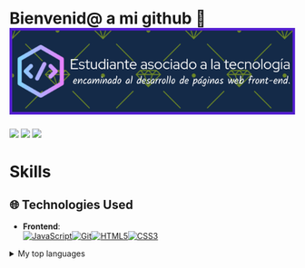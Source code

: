 # Bienvenid@ a mi github 👋  ![](github-header-image1.png) 

<img src="https://media.giphy.com/media/PS4rzcO9Hpnz33U3wT/giphy.gif?cid=ecf05e4702nkk5uyvym8r7egqugxzfm4tmj66di8bl81mjti&ep=v1_stickers_search&rid=giphy.gif&ct=ts" width="200"/>
<img src="https://media.giphy.com/media/nERMP8fuaZqvM6i94v/giphy.gif"/>
<img src="https://media.giphy.com/media/PS4rzcO9Hpnz33U3wT/giphy.gif?cid=ecf05e4702nkk5uyvym8r7egqugxzfm4tmj66di8bl81mjti&ep=v1_stickers_search&rid=giphy.gif&ct=ts" width="200"/>

# Skills



  
 

## 🌐 Technologies Used

- **Frontend**:  
  <a href="https://developer.mozilla.org/en-US/docs/Web/JavaScript" target="_blank" rel="noreferrer"><img src="https://raw.githubusercontent.com/danielcranney/readme-generator/main/public/icons/skills/javascript-colored.svg" width="36" height="36" alt="JavaScript" /></a><a href="https://git-scm.com/" target="_blank" rel="noreferrer"><img src="https://raw.githubusercontent.com/danielcranney/readme-generator/main/public/icons/skills/git-colored.svg" width="36" height="36" alt="Git" /></a><a href="https://developer.mozilla.org/en-US/docs/Glossary/HTML5" target="_blank" rel="noreferrer"><img src="https://raw.githubusercontent.com/danielcranney/readme-generator/main/public/icons/skills/html5-colored.svg" width="36" height="36" alt="HTML5" /></a><a href="https://www.w3.org/TR/CSS/#css" target="_blank" rel="noreferrer"><img src="https://raw.githubusercontent.com/danielcranney/readme-generator/main/public/icons/skills/css3-colored.svg" width="36" height="36" alt="CSS3" /></a>
</p>



<details>
<summary>My top languages</summary>

| Rank | Languages |
|-----:|-----------|
|     1| JavaScript|
|     2| Python    |
|     3| SQL       |

</details>


<!--
**albertsadday/albertsadday** is a ✨ _special_ ✨ repository because its `README.md` (this file) appears on your GitHub profile.

Here are some ideas to get you started:

- 🔭 I’m currently working on ...
- 🌱 I’m currently learning ...
- 👯 I’m looking to collaborate on ...
- 🤔 I’m looking for help with ...
- 💬 Ask me about ...
- 📫 How to reach me: ...
- 😄 Pronouns: ...
- ⚡ Fun fact: ...
-->


[def]: github-header-image.png
